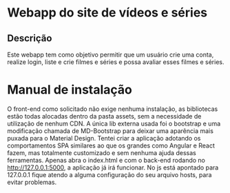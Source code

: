 # Webapp do site de vídeos e séries

## Descrição
Este webapp tem como objetivo permitir que um usuário crie uma conta, realize login, liste e crie filmes e séries e possa avaliar esses filmes e séries.


# Manual de instalação

O front-end como solicitado não exige nenhuma instalação, as bibliotecas estão todas alocadas dentro da pasta assets, sem a necessidade de utilização de nenhum CDN. A única lib externa usada foi o bootstrap e uma modificação chamada de MD-Bootstrap para deixar uma aparência mais puxada para o Material Design. Tentei criar a aplicação adotando os comportamentos SPA similares ao que os grandes como Angular e React fazem, mas totalmente customizado e sem nenhuma ajuda dessas ferramentas.
Apenas abra o index.html e com o back-end rodando no http://127.0.0.1:5000, a aplicação já irá funcionar. No js está apontado para 127.0.0.1 fique atendo a alguma configuração do seu arquivo hosts, para evitar problemas.